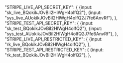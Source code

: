 "STRIPE_LIVE_API_SECRET_KEY": {
			{input: "sk_live_BQokikJOvBiI2HlWgH4olfQ2"},
			{input: "sys_live_AUokikJOvBiI2HlWgH4olfQ2J7fe6AnvRf"},
		},
		"STRIPE_TEST_API_SECRET_KEY": {
			{input: "sk_test_BQokikJOvBiI2HlWgH4olfQ2"},
			{input: "sys_test_AUokikJOvBiI2HlWgH4olfQ2J7fe6AnvRf"},
		},
		"STRIPE_LIVE_API_RESTRICTED_KEY": {
			{input: "rk_live_BQokikJOvBiI2HlWgH4olfQ2"},
		},
		"STRIPE_TEST_API_RESTRICTED_KEY": {
			{input: "rk_test_BQokikJOvBiI2HlWgH4olfQ2"},
		},
